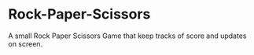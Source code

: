 # Rock-Paper-Scissors
A small Rock Paper Scissors Game that keep tracks of score and updates on screen.
